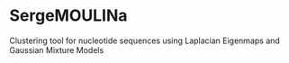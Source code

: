 # SergeMOULINa
Clustering tool for nucleotide sequences using Laplacian Eigenmaps and Gaussian Mixture Models
